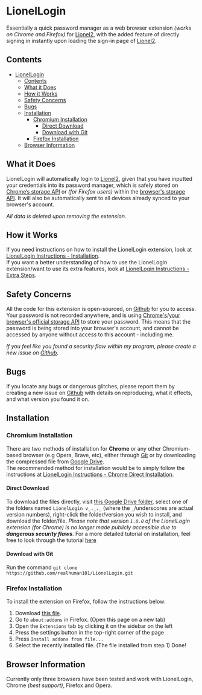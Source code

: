 # LionelLogin

Essentially a quick password manager as a web browser extension *(works on Chrome and Firefox)* for [Lionel2](lionel2.kgv.edu.hk/), with the added feature of directly signing in instantly upon loading the sign-in page of [Lionel2](lionel2.kgv.edu.hk/).  

## Contents

- [LionelLogin](#lionellogin)
	- [Contents](#contents)
	- [What it Does](#what-it-does)
	- [How it Works](#how-it-works)
	- [Safety Concerns](#safety-concerns)
	- [Bugs](#bugs)
	- [Installation](#installation)
		- [Chromium Installation](#chromium-installation)
			- [Direct Download](#direct-download)
			- [Download with Git](#download-with-git)
		- [Firefox Installation](#firefox-installation)
	- [Browser Information](#browser-information)

## What it Does

LionelLogin will automatically login to [Lionel2](lionel2.kgv.edu.hk/), given that you have inputted your credentials into its password manager, which is safely stored on [Chrome’s storage API](https://developer.chrome.com/docs/extensions/reference/storage/) or *(for Firefox users)* within the [browser's storage API](https://developer.mozilla.org/en-US/docs/Mozilla/Add-ons/WebExtensions/API/storage). It will also be automatically sent to all devices already synced to your browser's account.  
  
*All data is deleted upon removing the extension.*

## How it Works

If you need instructions on how to install the LionelLogin extension, look at [LionelLogin Instructions - Installation](https://docs.google.com/presentation/d/1VIXn9FJb83H6CQwr-JYIFJgz-z2UQoDg9Y4QCHWtGL0/edit?usp=sharing).  
If you want a better understanding of how to use the LionelLogin extension/want to use its extra features, look at [LionelLogin Instructions - Extra Steps](https://docs.google.com/presentation/d/1zxJBjksXeMD_YpHr4Lra-ENlIJDXK2RNx7RqnclwwDQ/edit?usp=sharing).

## Safety Concerns

All the code for this extension is open-sourced, on [Github](https://github.com/realhuman101/LionelLogin) for you to access.  
Your password is not recorded anywhere, and is using [Chrome's](https://developer.mozilla.org/en-US/docs/Mozilla/Add-ons/WebExtensions/API/storage)/[your browser's official storage API](https://developer.chrome.com/docs/extensions/reference/storage/) to store your password. This means that the password is being stored into your browser's account, and cannot be accessed by anyone without access to this account - including me.  
  
*If you feel like you found a security flaw within my program, please create a new issue on [Github](https://github.com/realhuman101/LionelLogin/issues/new).*

## Bugs

If you locate any bugs or dangerous glitches, please report them by creating a new issue on [Github](https://github.com/realhuman101/LionelLogin/issues/new) with details on reproducing, what it effects, and what version you found it on.

## Installation

### Chromium Installation

There are two methods of installation for **Chrome** or any other Chromium-based browser (e.g Opera, Brave, etc), either through [Git](https://github.com/realhuman101/LionelLogin#download-with-git) or by downloading the compressed file from [Google Drive](https://github.com/realhuman101/LionelLogin#direct-download).  
The recommended method for installation would be to simply follow the instructions at [LionelLogin Instructions - Chrome Direct Installation](https://github.com/realhuman101/projectDocs/tree/master/LionelLogin/installation/chrome/direct#lionellogin---chrome-direct-installation-instructions).

#### Direct Download

To download the files directly, visit [this Google Drive folder](https://drive.google.com/drive/folders/1Fdvf5XMKoZpoxU-0YezVKRM6Ve97YVmN?usp=drive_link), select one of the folders named `LionelLogin v_._._` (where the `_`/underscores are actual version numbers), right-click the folder/version you wish to install, and download the folder/file. *Please note that version `1.0.0` of the LionelLogin extension (for Chrome) is no longer made publicly accessible due to **dangerous security flaws***. For a more detailed tutorial on installation, feel free to look through the tutorial [here](https://github.com/realhuman101/projectDocs/tree/master/LionelLogin/installation/chrome/direct#lionellogin---chrome-direct-installation-instructions)

#### Download with Git

Run the command `git clone https://github.com/realhuman101/LionelLogin.git`

### Firefox Installation

To install the extension on Firefox, follow the instructions below: 
1. Download [this file](https://drive.google.com/file/d/1QDiiDNkbuauu81x0RrBhl8oWOhEM4Vxn/view?usp=drive_link).
2. Go to `about:addons` in Firefox. (Open this page on a new tab)
3. Open the `Extensions` tab by clicking it on the sidebar on the left
4. Press the settings button in the top-right corner of the page
5. Press `Install addons from file...`
6. Select the recently installed file. (The file installed from step 1)
Done!

## Browser Information

Currently only three browsers have been tested and work with LionelLogin, Chrome *(best support)*, Firefox and Opera.
